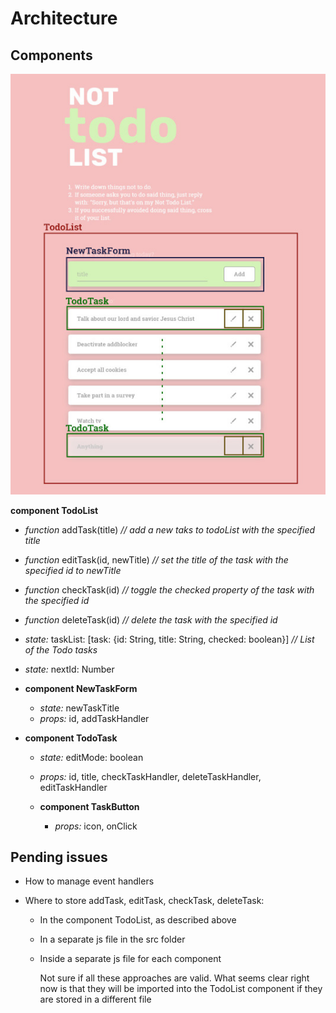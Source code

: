 # Architecture

## Components

![](./img/architecture_mockup.jpg)

**component TodoList**

- _function_ addTask(title) _// add a new taks to todoList with the specified title_
- _function_ editTask(id, newTitle) _// set the title of the task with the specified id to newTitle_
- _function_ checkTask(id) _// toggle the checked property of the task with the specified id_
- _function_ deleteTask(id) _// delete the task with the specified id_

- _state:_ taskList: [task: {id: String, title: String, checked: boolean}] _// List of the Todo tasks_
- _state:_ nextId: Number

- **component NewTaskForm**

  - _state:_ newTaskTitle
  - _props:_ id, addTaskHandler

- **component TodoTask**

  - _state:_ editMode: boolean
  - _props:_ id, title, checkTaskHandler, deleteTaskHandler, editTaskHandler

  - **component TaskButton**
    - _props:_ icon, onClick

## Pending issues

- How to manage event handlers
- Where to store addTask, editTask, checkTask, deleteTask:

  - In the component TodoList, as described above
  - In a separate js file in the src folder
  - Inside a separate js file for each component

    Not sure if all these approaches are valid. What seems clear right now is that they will be imported into the TodoList component if they are stored in a different file
